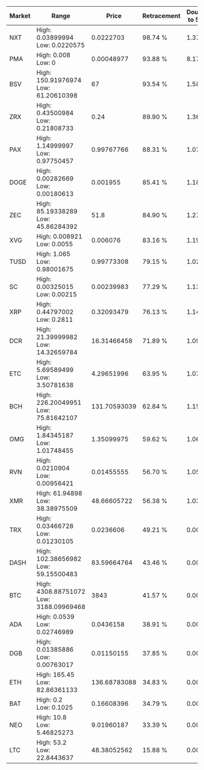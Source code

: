 | Market | Range | Price| Retracement | Doubles to 50% |
| --- | --- | --- | --- | --- |
| NXT | High: 0.03899994<br />Low: 0.0220575 | 0.0222703 | 98.74 % | 1.37 |
| PMA | High: 0.008<br />Low: 0 | 0.00048977 | 93.88 % | 8.17 |
| BSV | High: 150.91976974<br />Low: 61.20610398 | 67 | 93.54 % | 1.58 |
| ZRX | High: 0.43500984<br />Low: 0.21808733 | 0.24 | 89.90 % | 1.36 |
| PAX | High: 1.14999997<br />Low: 0.97750457 | 0.99767766 | 88.31 % | 1.07 |
| DOGE | High: 0.00282669<br />Low: 0.00180613 | 0.001955 | 85.41 % | 1.18 |
| ZEC | High: 85.19338289<br />Low: 45.86284392 | 51.8 | 84.90 % | 1.27 |
| XVG | High: 0.008921<br />Low: 0.0055 | 0.006076 | 83.16 % | 1.19 |
| TUSD | High: 1.065<br />Low: 0.98001675 | 0.99773308 | 79.15 % | 1.02 |
| SC | High: 0.00325015<br />Low: 0.00215 | 0.00239983 | 77.29 % | 1.13 |
| XRP | High: 0.44797002<br />Low: 0.2811 | 0.32093479 | 76.13 % | 1.14 |
| DCR | High: 21.39999982<br />Low: 14.32659784 | 16.31466458 | 71.89 % | 1.09 |
| ETC | High: 5.69589499<br />Low: 3.50781638 | 4.29651996 | 63.95 % | 1.07 |
| BCH | High: 226.20049951<br />Low: 75.81642107 | 131.70593039 | 62.84 % | 1.15 |
| OMG | High: 1.84345187<br />Low: 1.01748455 | 1.35099975 | 59.62 % | 1.06 |
| RVN | High: 0.0210904<br />Low: 0.00956421 | 0.01455555 | 56.70 % | 1.05 |
| XMR | High: 61.94898<br />Low: 38.38975509 | 48.66605722 | 56.38 % | 1.03 |
| TRX | High: 0.03466728<br />Low: 0.01230105 | 0.0236606 | 49.21 % | 0.00 |
| DASH | High: 102.38656982<br />Low: 59.15500483 | 83.59664764 | 43.46 % | 0.00 |
| BTC | High: 4308.88751072<br />Low: 3188.09969468 | 3843 | 41.57 % | 0.00 |
| ADA | High: 0.0539<br />Low: 0.02746989 | 0.0436158 | 38.91 % | 0.00 |
| DGB | High: 0.01385886<br />Low: 0.00763017 | 0.01150155 | 37.85 % | 0.00 |
| ETH | High: 165.45<br />Low: 82.86361133 | 136.68783088 | 34.83 % | 0.00 |
| BAT | High: 0.2<br />Low: 0.1025 | 0.16608396 | 34.79 % | 0.00 |
| NEO | High: 10.8<br />Low: 5.46825273 | 9.01960187 | 33.39 % | 0.00 |
| LTC | High: 53.2<br />Low: 22.8443637 | 48.38052562 | 15.88 % | 0.00 |
